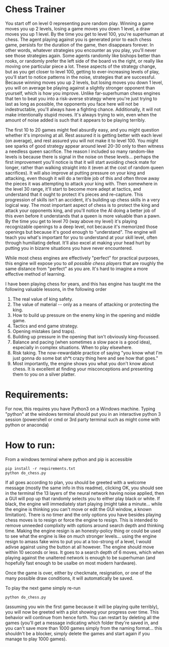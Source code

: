 # Chess Trainer 

You start off on level 0 representing pure random play. Winning a game moves you up 2 levels, losing a game moves you down 1 level, a draw moves you up 1 level. By the time you get to level 100, you're superhuman at chess. The agent playing against you is generated prior to each chess game, persists for the duration of the game, then disappears forever. In other words, whatever strategies you encounter as you play, you'll never see those strategies again. Some agents randomly like bishops better than rooks, or randomly prefer the left side of the board vs the right, or really like moving one particular piece a lot. These aspects of the strategy change, but as you get closer to level 100, getting to ever-increasing levels of play, you'll start to notice patterns in the noise, strategies that are successful. Because winning moves you up 2 levels, but losing moves you down 1 level, you will on average be playing against a slightly stronger opponent than yourself, which is how you improve. Unlike far-superhuman chess engines that ten to beat you into a risk-averse strategy where you're just trying to last as long as possible, the opponents you face here will not be indestructable, you'll always have a fighting chance. Additionally, it will not make intentionally stupid moves. It's always trying to win, even when the amount of noise added is such that it appears to be playing terribly. 

The first 10 to 20 games might feel absurdly easy, and you might question whether it's improving at all. Rest assured it is getting better with each level (on average), and rest assured you will not make it to level 100. You might see sparks of good strategy appear around level 20-30 only to then witness a needless queen sacrifice. The reason I included so many random-like levels is because there is signal in the noise on these levels... perhaps the first improvement you'll notice is that it will start avoiding check mate for longer, rather than walking straight into it (even at the cost of random queen sacrifices). It will also improve at putting pressure on your king and attacking, even though it will do a terrible job of this and often throw away the pieces it was attempting to attack your king with. Then somewhere in the level 30 range, it'll start to become more adept at tactics, and understand that it ought to protect it's pieces and re-capture. This progression of skills isn't an accident, it's building up chess skills in a very logical way. The most important aspect of chess is to protect the king and attack your opponents king, and you'll notice the AI doing a better job of this even before it understands that a queen is more valuable than a pawn. By the time you get to level 70 (way above my level) it's playing recognizable openings to a deep level, not because it's memorized those openings but because it's good enough to "understand". The engine will teach you what's important for you to understand at your skill level, often through humiliating defeat. It'll also excel at making your head hurt by putting you in bizarre situations you have never encountered. 

While most chess engines are effectively "perfect" for practical purposes, this engine will expose you to *all possible chess players* that are roughly the same distance from "perfect" as you are. It's hard to imagine a more effective method of learning.

I have been playing chess for years, and this has engine has taught me the following valuable lessons, in the following order
1. The real value of king safety.
1. The value of material -- only as a means of attacking or protecting the king.
1. How to build up pressure on the enemy king in the opening and middle game.
1. Tactics and end game strategy.
1. Opening mistakes (and traps).
1. Building up pressure in the opening that isn't obviously king-focussed.
1. Balance and pacing (when sometimes a slow pace is a good idea), especially in complex situations. When to play elsewhere.
1. Risk taking. The now-rewardable practice of saying "you know what I'm just gonna do some bat sh*t crazy thing here and see how that goes."
1. Most importantly, the engine shows you what you don't know about chess. It is excellent at finding your misconceptions and presenting them to you on a silver platter.


# Requirements: 

For now, this requires you have Python3 on a Windows machine. Typing "python" at the windows terminal should put you in an interactive python 3 session (powershell or cmd or 3rd party terminal such as might come with python or anaconda)

# How to run:
From a windows terminal where python and pip is accessible
```
pip install -r requirements.txt
python do_chess.py
```
If all goes according to plan, you should be greeted with a welcome message (mostly the same info in this readme), clicking OK, you should see in the terminal the 13 layers of the neural network having noise applied, then a GUI will pop up that randomly selects you to either play black or white. If black, the engine will immediately start playing (might take a minute... while the engine is thinking you can't move or edit the GUI window, a known limitation). There is no timer and the only options you have besides playing chess moves is to resign or force the engine to resign. This is intended to remove unneeded complixity with options around search depth and thinking time. Making the engine resign is an honesty-policy thing or could be used to see what the engine is like on much stronger levels... using the engine resign to amass fake wins to put you at a too-strong of a level, I would adivse against using the button at all however. The engine should move within 10 seconds or less. It goes to a search depth of 6 moves, which when playing against the unaltered network is enough to be superhuman (and hopefully fast enough to be usalbe on most modern hardware).

Once the game is over, either by checkmate, resignation, or one of the many possible draw conditions, it will automatically be saved. 

To play the next game simply re-run 
```
python do_chess.py
```

(assuming you win the first game because it will be playing quite terribly), you will now be greeted with a plot showing your progress over time. This behavior will continue from hence forth. You can restart by deleting all the games (you'll get a message indicating which folder they're saved in, and you can't save more than 1000 games simply from the naming format... this shouldn't be a blocker, simply delete the games and start again if you manage to play 1000 games). 